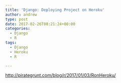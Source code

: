 ```yaml
---
title: 'Django: Deploying Project on Heroku'
author: andrew
type: post
date: 2017-02-26T08:21:24+00:00
categories:
  - Django
  - R
tags:
  - Django
  - Heroku
  - R

---
```

http://pirategrunt.com/blog/r/2017/01/03/RonHeroku/
